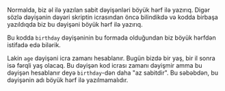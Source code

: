 Normalda, biz əl ilə yazılan sabit dəyişənləri böyük hərf ilə yazırıq. Digər sözlə dəyişənin dəyəri skriptin icrasından öncə bilindikdə və kodda birbaşa yazıldıqda biz bu dəyişəni böyük hərf ilə yazırıq.

Bu kodda `birthday` dəyişəninin bu formada olduğundan biz böyük hərfdən istifadə edə bilərik.

Lakin `age` dəyişəni icra zamanı hesablanır. Bugün bizdə bir yaş, bir il sonra isə fərqli yaş olacaq. Bu dəyişən kod icrası zamanı dəyişmir amma bu dəyişən hesablanır deyə `birthday`-dən daha "az sabitdir". Bu səbəbdən, bu dəyişənin adı böyük hərf ilə yazılmamalıdır.
